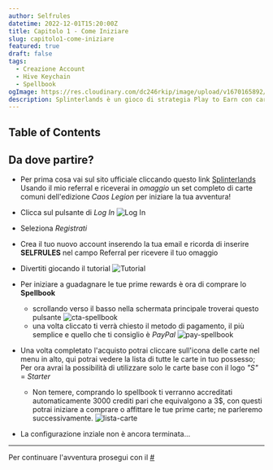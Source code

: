 ```yaml
---
author: Selfrules
datetime: 2022-12-01T15:20:00Z
title: Capitolo 1 - Come Iniziare
slug: capitolo1-come-iniziare
featured: true
draft: false
tags:
  - Creazione Account
  - Hive Keychain
  - Spellbook
ogImage: https://res.cloudinary.com/dc246rkip/image/upload/v1670165892/splinterlands-blog/capitolo_1_come_iniziare_p3y5mv.jpg
description: Splinterlands è un gioco di strategia Play to Earn con carte collezionabili basato sulla blockchain. Inizia da qui!
---
```


## Table of Contents

## Da dove partire?

- Per prima cosa vai sul sito ufficiale cliccando questo link [Splinterlands](https://splinterlands.com?ref=selfrules)
  Usando il mio referral e riceverai in _omaggio_ un set completo di carte comuni dell'edizione _Caos Legion_ per iniziare la tua avventura!

- Clicca sul pulsante di _Log In_
  ![Log In](https://res.cloudinary.com/dc246rkip/image/upload/v1670165892/splinterlands-blog/accedi_xvxozf.png)

- Seleziona _Registrati_

- Crea il tuo nuovo account inserendo la tua email e
  ricorda di inserire **SELFRULES** nel campo Referral per ricevere il tuo omaggio

- Divertiti giocando il tutorial
  ![Tutorial](https://res.cloudinary.com/dc246rkip/image/upload/v1670165893/splinterlands-blog/tutorial_w5s6y2.png)

- Per iniziare a guadagnare le tue prime rewards è ora di comprare lo **Spellbook**

  - scrollando verso il basso nella schermata principale troverai questo pulsante ![cta-spellbook](https://res.cloudinary.com/dc246rkip/image/upload/v1670172399/splinterlands-blog/chrome_FObRom8NpK_rjwd0q.png)
  - una volta cliccato ti verrà chiesto il metodo di pagamento, il più semplice e quello che ti consiglio è _PayPal_ ![pay-spellbook](https://res.cloudinary.com/dc246rkip/image/upload/v1670172430/splinterlands-blog/chrome_wDf55SJo9U_qhl7tz.png)

- Una volta completato l'acquisto potrai cliccare sull'icona delle carte nel menu in alto, qui potrai vedere la lista di tutte le carte in tuo possesso; Per ora avrai la possibilità di utilizzare solo le carte base con il logo _"S"_ = _Starter_

  - Non temere, comprando lo spellbook ti verranno accreditati automaticamente 3000 crediti pari che equivalgono a 3$, con questi potrai iniziare a comprare o affittare le tue prime carte; ne parleremo successivamente. ![lista-carte](https://res.cloudinary.com/dc246rkip/image/upload/v1670173061/splinterlands-blog/chrome_uHMWc2fOAV_ycdxlm.jpg)

- La configurazione inziale non è ancora terminata...

---

Per continuare l'avventura prosegui con il [#](#)
